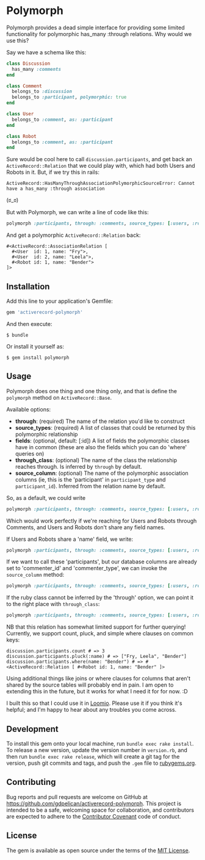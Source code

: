 # Polymorph

Polymorph provides a dead simple interface for providing some limited functionality for polymorphic has_many :through relations. Why would we use this?

Say we have a schema like this:
```ruby
class Discussion
  has_many :comments
end

class Comment
  belongs_to :discussion
  belongs_to :participant, polymorphic: true
end

class User
  belongs_to :comment, as: :participant
end

class Robot
  belongs_to :comment, as: :participant
end
```

Sure would be cool here to call `discussion.participants`, and get back an `ActiveRecord::Relation` that we could play with, which had both Users and Robots in it. But, if we try this in rails:

```
ActiveRecord::HasManyThroughAssociationPolymorphicSourceError: Cannot have a has_many :through association
```
(ಠ_ಠ)

But with Polymorph, we can write a line of code like this:

```ruby
polymorph :participants, through: :comments, source_types: [:users, :robots], fields: [:id, :name]
```

And get a polymorphic `ActiveRecord::Relation` back:

```
#<ActiveRecord::AssociationRelation [
  #<User  id: 1, name: "Fry">,
  #<User  id: 2, name: "Leela">,
  #<Robot id: 1, name: "Bender">
]>
```

## Installation

Add this line to your application's Gemfile:

```ruby
gem 'activerecord-polymorph'
```

And then execute:

    $ bundle

Or install it yourself as:

    $ gem install polymorph

## Usage

Polymorph does one thing and one thing only, and that is define the `polymorph` method on `ActiveRecord::Base`.

Available options:

- **through**:      (required) The name of the relation you'd like to construct
- **source_types**: (required) A list of classes that could be returned by this polymorphic relationship
- **fields**:       (optional, default: [:id]) A list of fields the polymorphic classes have in common (these are also the fields which you can do 'where' queries on)
- **through_class**: (optional) The name of the class the relationship reaches through. Is inferred by `through` by default.
- **source_column**: (optional) The name of the polymorphic association columns (ie, this is the 'participant' in `participant_type` and `participant_id`). Inferred from the relation name by default.

So, as a default, we could write
```ruby
polymorph :participants, through: :comments, source_types: [:users, :robots]
```

Which would work perfectly if we're reaching for Users and Robots through Comments, and Users and Robots don't share any field names.

If Users and Robots share a 'name' field, we write:

```ruby
polymorph :participants, through: :comments, source_types: [:users, :robots], fields: [:id, :name]
```

If we want to call these 'participants', but our database columns are already set to 'commenter_id' and 'commenter_type', we can invoke the `source_column` method:

```ruby
polymorph :participants, through: :comments, source_types: [:users, :robots], source_column: :commenter
```

If the ruby class cannot be inferred by the 'through' option, we can point it to the right place with `through_class`:

```ruby
polymorph :participants, through: :comments, source_types: [:users, :robots], through_class: Comments::Base
```

NB that this relation has somewhat limited support for further querying! Currently, we support count, pluck, and simple where clauses on common keys:

```
discussion.participants.count # => 3
discussion.participants.pluck(:name) # => ["Fry, Leela", "Bender"]
discussion.participants.where(name: "Bender") # => #<ActiveRecord::Relation [ #<Robot id: 1, name: "Bender" ]>
```

Using additional things like joins or where clauses for columns that aren't shared by the source tables will probably end in pain. I am open to extending this in the future, but it works for what I need it for for now. :D

I built this so that I could use it in [Loomio](https://github.com/loomio/loomio). Please use it if you think it's helpful; and I'm happy to hear about any troubles you come across.

## Development

To install this gem onto your local machine, run `bundle exec rake install`. To release a new version, update the version number in `version.rb`, and then run `bundle exec rake release`, which will create a git tag for the version, push git commits and tags, and push the `.gem` file to [rubygems.org](https://rubygems.org).

## Contributing

Bug reports and pull requests are welcome on GitHub at https://github.com/gdpelican/activerecord-polymorph. This project is intended to be a safe, welcoming space for collaboration, and contributors are expected to adhere to the [Contributor Covenant](http://contributor-covenant.org) code of conduct.

## License

The gem is available as open source under the terms of the [MIT License](http://opensource.org/licenses/MIT).
